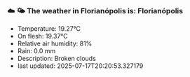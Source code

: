 ### ☁️ 🌤️  The weather in Florianópolis is: Florianópolis

- Temperature: 19.27°C
- On flesh: 19.37°C
- Relative air humidity: 81%
- Rain: 0.0 mm
- Description: Broken clouds
- last updated: 2025-07-17T20:20:53.327179
